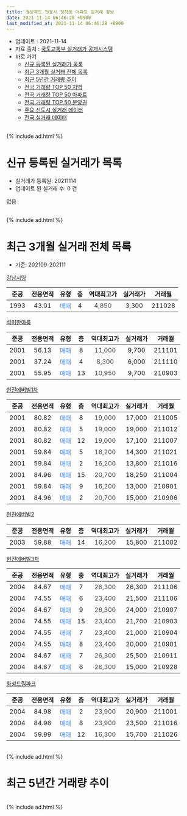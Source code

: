 ```yaml
---
title: 경상북도 안동시 정하동 아파트 실거래 정보
date: 2021-11-14 06:46:28 +0900
last_modified_at: 2021-11-14 06:46:28 +0900
---
```


* 업데이트 : 2021-11-14
* 자료 출처 : [국토교통부 실거래가 공개시스템](http://rt.molit.go.kr)
* 바로 가기
    * [신규 등록된 실거래가 목록](#신규-등록된-실거래가-목록)
    * [최근 3개월 실거래 전체 목록](#최근-3개월-실거래-전체-목록)
    * [최근 5년간 거래량 추이](#최근-5년간-거래량-추이)
    * [전국 거래량 TOP 50 지역](https://inasie.github.io/apt-trade-info/최근-3개월-전국에서-가장-거래가-많이-발생한-지역)
    * [전국 거래량 TOP 50 아파트](https://inasie.github.io/apt-trade-info/최근-3개월-전국에서-가장-거래가-많이-발생한-아파트)
    * [전국 거래량 TOP 50 분양권](https://inasie.github.io/apt-trade-info/최근-3개월-전국에서-가장-거래가-많이-발생한-분양권)
    * [주요 신도시 실거래 데이터](https://inasie.github.io/apt-trade-info/주요-신도시)
    * [전국 실거래 데이터](https://inasie.github.io/apt-trade-info/전국)
<br>
{% include ad.html %}
<br>

# 신규 등록된 실거래가 목록
* 실거래가 등록일: 20211114
* 업데이트 된 실거래 수: 0 건

없음

<br>
{% include ad.html %}
<br>

# 최근 3개월 실거래 전체 목록
* 기준: 202109-202111


[강남시영](https://search.naver.com/search.naver?query=%EA%B2%BD%EC%83%81%EB%B6%81%EB%8F%84+%EC%95%88%EB%8F%99%EC%8B%9C+%EC%A0%95%ED%95%98%EB%8F%99+%EA%B0%95%EB%82%A8%EC%8B%9C%EC%98%81)

|준공|전용면적|유형|층|역대최고가|실거래가|거래월|
|:---:|:---:|:---:|:---:|:---:|:---:|:---:|
|1993|43.01|<span style="color:#4285f3">매매</span>|4|<span style="color:#444444">4,850</span>|3,300|211028|

[석미한아름](https://search.naver.com/search.naver?query=%EA%B2%BD%EC%83%81%EB%B6%81%EB%8F%84+%EC%95%88%EB%8F%99%EC%8B%9C+%EC%A0%95%ED%95%98%EB%8F%99+%EC%84%9D%EB%AF%B8%ED%95%9C%EC%95%84%EB%A6%84)

|준공|전용면적|유형|층|역대최고가|실거래가|거래월|
|:---:|:---:|:---:|:---:|:---:|:---:|:---:|
|2001|56.13|<span style="color:#4285f3">매매</span>|8|<span style="color:#444444">11,000</span>|9,700|211101|
|2001|37.24|<span style="color:#4285f3">매매</span>|4|<span style="color:#444444">8,300</span>|6,000|211110|
|2001|55.95|<span style="color:#4285f3">매매</span>|13|<span style="color:#444444">10,950</span>|9,700|210903|

[현진에버빌1차](https://search.naver.com/search.naver?query=%EA%B2%BD%EC%83%81%EB%B6%81%EB%8F%84+%EC%95%88%EB%8F%99%EC%8B%9C+%EC%A0%95%ED%95%98%EB%8F%99+%ED%98%84%EC%A7%84%EC%97%90%EB%B2%84%EB%B9%8C1%EC%B0%A8)

|준공|전용면적|유형|층|역대최고가|실거래가|거래월|
|:---:|:---:|:---:|:---:|:---:|:---:|:---:|
|2001|80.82|<span style="color:#4285f3">매매</span>|8|<span style="color:#444444">19,000</span>|17,000|211005|
|2001|80.82|<span style="color:#4285f3">매매</span>|5|<span style="color:#444444">19,000</span>|19,000|211012|
|2001|80.82|<span style="color:#4285f3">매매</span>|12|<span style="color:#444444">19,000</span>|17,100|211007|
|2001|59.84|<span style="color:#4285f3">매매</span>|5|<span style="color:#444444">16,200</span>|14,300|211021|
|2001|59.84|<span style="color:#4285f3">매매</span>|2|<span style="color:#444444">16,200</span>|13,800|211016|
|2001|84.96|<span style="color:#4285f3">매매</span>|15|<span style="color:#444444">20,700</span>|18,250|211004|
|2001|59.84|<span style="color:#4285f3">매매</span>|9|<span style="color:#444444">16,200</span>|13,000|210901|
|2001|84.96|<span style="color:#4285f3">매매</span>|2|<span style="color:#444444">20,700</span>|15,000|210906|

[현진에버빌2](https://search.naver.com/search.naver?query=%EA%B2%BD%EC%83%81%EB%B6%81%EB%8F%84+%EC%95%88%EB%8F%99%EC%8B%9C+%EC%A0%95%ED%95%98%EB%8F%99+%ED%98%84%EC%A7%84%EC%97%90%EB%B2%84%EB%B9%8C2)

|준공|전용면적|유형|층|역대최고가|실거래가|거래월|
|:---:|:---:|:---:|:---:|:---:|:---:|:---:|
|2003|59.88|<span style="color:#4285f3">매매</span>|14|<span style="color:#444444">16,200</span>|15,800|211002|

[현진에버빌3차](https://search.naver.com/search.naver?query=%EA%B2%BD%EC%83%81%EB%B6%81%EB%8F%84+%EC%95%88%EB%8F%99%EC%8B%9C+%EC%A0%95%ED%95%98%EB%8F%99+%ED%98%84%EC%A7%84%EC%97%90%EB%B2%84%EB%B9%8C3%EC%B0%A8)

|준공|전용면적|유형|층|역대최고가|실거래가|거래월|
|:---:|:---:|:---:|:---:|:---:|:---:|:---:|
|2004|84.67|<span style="color:#4285f3">매매</span>|7|<span style="color:#444444">26,300</span>|26,300|211106|
|2004|74.55|<span style="color:#4285f3">매매</span>|6|<span style="color:#444444">23,400</span>|21,500|211106|
|2004|84.67|<span style="color:#4285f3">매매</span>|9|<span style="color:#444444">26,300</span>|24,000|210907|
|2004|74.55|<span style="color:#4285f3">매매</span>|15|<span style="color:#444444">23,400</span>|21,700|210903|
|2004|74.55|<span style="color:#4285f3">매매</span>|7|<span style="color:#444444">23,400</span>|21,000|210904|
|2004|74.55|<span style="color:#4285f3">매매</span>|8|<span style="color:#444444">23,400</span>|20,000|210901|
|2004|84.67|<span style="color:#4285f3">매매</span>|7|<span style="color:#444444">26,300</span>|25,500|210911|
|2004|84.67|<span style="color:#4285f3">매매</span>|6|<span style="color:#444444">26,300</span>|15,000|210928|

[화성드림파크](https://search.naver.com/search.naver?query=%EA%B2%BD%EC%83%81%EB%B6%81%EB%8F%84+%EC%95%88%EB%8F%99%EC%8B%9C+%EC%A0%95%ED%95%98%EB%8F%99+%ED%99%94%EC%84%B1%EB%93%9C%EB%A6%BC%ED%8C%8C%ED%81%AC)

|준공|전용면적|유형|층|역대최고가|실거래가|거래월|
|:---:|:---:|:---:|:---:|:---:|:---:|:---:|
|2004|84.98|<span style="color:#4285f3">매매</span>|2|<span style="color:#444444">23,900</span>|20,900|211001|
|2004|84.98|<span style="color:#4285f3">매매</span>|8|<span style="color:#444444">23,900</span>|23,500|211016|
|2004|59.99|<span style="color:#4285f3">매매</span>|12|<span style="color:#444444">16,300</span>|15,700|211026|


<br>
{% include ad.html %}
<br>

# 최근 5년간 거래량 추이


<div style="width:100%;">
    <canvas id="deal_progress" height="200"></canvas>
</div>

<script>
new Chart(document.getElementById("deal_progress"), {
    type: 'line',
    data: {
        labels: ['201611','201612','201701','201702','201703','201704','201705','201706','201707','201708','201709','201710','201711','201712','201801','201802','201803','201804','201805','201806','201807','201808','201809','201810','201811','201812','201901','201902','201903','201904','201905','201906','201907','201908','201909','201910','201911','201912','202001','202002','202003','202004','202005','202006','202007','202008','202009','202010','202011','202012','202101','202102','202103','202104','202105','202106','202107','202108','202109','202110','202111'],
        datasets: [{
            label: '매매',
            pointRadius: 1,
            data: [7, 10, 11, 21, 10, 15, 14, 8, 12, 12, 13, 8, 6, 14, 9, 7, 14, 9, 9, 13, 8, 18, 13, 13, 11, 8, 11, 6, 12, 12, 10, 11, 17, 12, 11, 13, 14, 8, 14, 18, 10, 10, 16, 24, 12, 10, 15, 10, 14, 14, 26, 15, 18, 34, 47, 18, 13, 11, 9, 11, 4],
            borderColor: "rgba(255, 201, 14, 1)",
            backgroundColor: "rgba(255, 201, 14, 0.5)",
            fill: false,
            lineTension: 0
        },{
            label: '전월세',
            pointRadius: 1,
            data: [0, 4, 2, 5, 3, 0, 0, 5, 1, 3, 0, 7, 4, 5, 5, 5, 10, 6, 4, 3, 7, 9, 2, 4, 3, 4, 3, 3, 2, 1, 1, 5, 1, 2, 1, 3, 5, 5, 6, 5, 6, 1, 3, 2, 3, 3, 1, 1, 0, 1, 2, 6, 3, 2, 1, 1, 4, 5, 0, 0, 0],
            borderColor: "rgba(0, 141, 185, 1)",
            backgroundColor: "rgba(0, 141, 185, 0.5)",
            fill: false,
            lineTension: 0
        }
        ]
    },
    options: {
        responsive: true,
        title: {
            display: false
        },
        tooltips: {
            mode: 'index',
            intersect: false
        },
        hover: {
            mode: 'nearest',
            intersect: true
        },
        scales: {
            xAxes: [{
                display: true,
                scaleLabel: {
                    display: true,
                    labelString: '년/월'
                }
            }],
            yAxes: [{
                display: true,
                ticks: {
                    suggestedMin: 0,
                },
                scaleLabel: {
                    display: true,
                    labelString: '실거래 수'
                }
            }]
        }
    }
});

</script>


<br>
{% include ad.html %}
<br>

